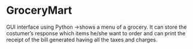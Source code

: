 # GroceryMart
GUI interface using Python →shows a menu of a grocery. It can store the costumer’s response which items he/she want to order and can print the receipt of the bill generated having all the taxes and charges.
